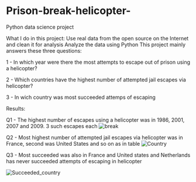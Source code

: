 # Prison-break-helicopter-
Python data science project

What I do in this project:
Use real data from the open source on the Internet and clean it for analysis
Analyze the data using Python
This project mainly answers these three questions:

1 - In which year were there the most attempts to escape out of prison using a helicopter?

2 - Which countries have the highest number of attempted jail escapes via helicopter?

3 - In wich country was most succeeded attemps of escaping

Results:

Q1 - The highest number of escapes using a helicopter was in 1986, 2001, 2007 and 2009. 3 such escapes each
![break](https://user-images.githubusercontent.com/68115000/194718711-81dbfbe9-fc3c-42e2-830a-8f6ef12ddb8f.png)

Q2 - Most highest number of attempted jail escapes via helicopter was in France, second was United States and so on as in table
![Country](https://user-images.githubusercontent.com/68115000/194718718-9b388e04-7fbe-4085-adeb-5b0f5ad0e895.png)

Q3 - Most succeeded was also in France and United states and Netherlands has never succeeded attempts of escaping in helicopter

![Succeeded_country](https://user-images.githubusercontent.com/68115000/194718722-236d144c-1b46-4069-aff8-a164e2a5d99a.png)

